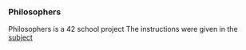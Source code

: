 ### Philosophers

Philosophers is a 42 school project
The instructions were given in the [subject](https://github.com/bshintak/Philosophers/blob/master/subject_philosophers.pdf)
